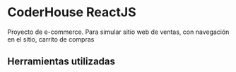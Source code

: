 # CoderHouse  ReactJS

Proyecto de e-commerce. Para simular sitio web de ventas, con navegación en el sitio, carrito de compras 

## Herramientas utilizadas

